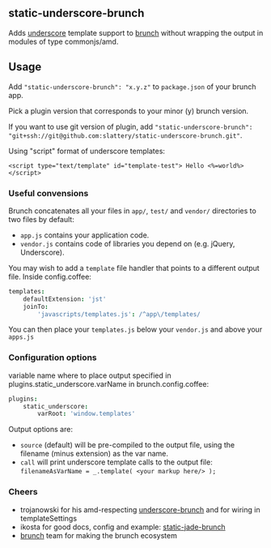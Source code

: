 ## static-underscore-brunch
Adds [underscore](http://underscorejs.org) template support to 
[brunch](http://brunch.io) without wrapping the output in modules of type commonjs/amd.

## Usage
Add `"static-underscore-brunch": "x.y.z"` to `package.json` of your brunch app.

Pick a plugin version that corresponds to your minor (y) brunch version.

If you want to use git version of plugin, add
`"static-underscore-brunch": "git+ssh://git@github.com:slattery/static-underscore-brunch.git"`.

Using "script" format of underscore templates:

```
<script type="text/template" id="template-test"> Hello <%=world%> </script>
```

### Useful convensions
Brunch concatenates all your files in `app/`, `test/` and `vendor/` directories to two files by default:

* `app.js` contains your application code.
* `vendor.js` contains code of libraries you depend on (e.g. jQuery, Underscore).

You may wish to add a `template` file handler that points to a different output file. Inside config.coffee:
```coffeescript
templates:
	defaultExtension: 'jst'
 	joinTo: 
 		'javascripts/templates.js': /^app\/templates/
```
You can then place your `templates.js` below your `vendor.js` and above your `apps.js`

### Configuration options
variable name where to place output specified in plugins.static_underscore.varName in brunch.config.coffee:
```coffeescript
plugins:
	static_underscore:
 		varRoot: 'window.templates'
```
Output options are:

* `source` (default) will be pre-compiled to the output file, using the filename (minus extension) as the var name.
* `call` will print underscore template calls to the output file:
	`filenameAsVarName = _.template( <your markup here/> );`

### Cheers

* trojanowski for his amd-respecting [underscore-brunch](https://github.com/trojanowski/underscore-brunch) and for wiring in templateSettings 
* ikosta for good docs, config and example: [static-jade-brunch](https://github.com/ilkosta/static-jade-brunch)
* [brunch](https://github.com/brunch/) team for making the brunch ecosystem
